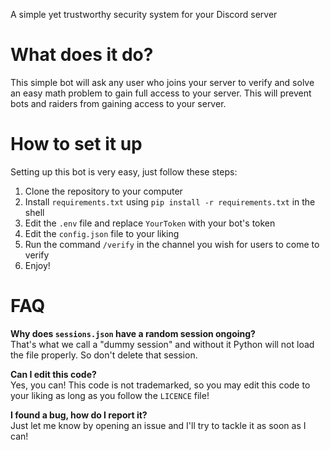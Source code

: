 A simple yet trustworthy security system for your Discord server
# What does it do?
This simple bot will ask any user who joins your server to verify and solve an easy math problem to gain full access to your server. This will prevent bots and raiders from gaining access to your server.
# How to set it up
Setting up this bot is very easy, just follow these steps:
1. Clone the repository to your computer
2. Install `requirements.txt` using `pip install -r requirements.txt` in the shell
3. Edit the `.env` file and replace `YourToken` with your bot's token
4. Edit the `config.json` file to your liking
5. Run the command `/verify` in the channel you wish for users to come to verify
6. Enjoy!
# FAQ
**Why does `sessions.json` have a random session ongoing?**  
That's what we call a "dummy session" and without it Python will not load the file properly. So don't delete that session.

**Can I edit this code?**  
Yes, you can! This code is not trademarked, so you may edit this code to your liking as long as you follow the `LICENCE` file!

**I found a bug, how do I report it?**  
Just let me know by opening an issue and I'll try to tackle it as soon as I can!
